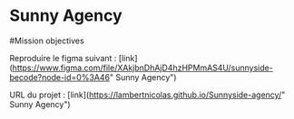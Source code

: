 # Sunny Agency

#Mission objectives

Reproduire le figma suivant : [link](https://www.figma.com/file/XAkjbnDhAjD4hzHPMmAS4U/sunnyside-becode?node-id=0%3A46" Sunny Agency")


URL du projet : [link](https://lambertnicolas.github.io/Sunnyside-agency/" Sunny Agency")
